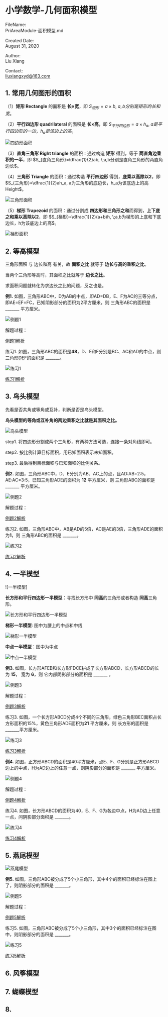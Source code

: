# 小学数学-几何面积模型

FileName:  
    PriAreaModule-面积模型.md

Created Date:  
    August 31, 2020  

Author:  
    Liu Xiang    

Contact:  
    liuxiangxyd@163.com

## 1. 常用几何图形的面积

（1）**矩形 Rectangle** 的面积是 **长$\times$宽**，即 $S_{矩形}=a\times b, \; a,b分别是矩形的长和宽$。

（2）**平行四边形 quadrilateral** 的面积是 **长$\times$高**，即 $S_{平行四边形}=a\times h_a, \; a 是平行四边形的一边，h_a是该边上的高$。

![四边形面积](img/四边形面积.png)

（3）**直角三角形 Right triangle** 的面积：通过构造 **矩形** 得到，等于 **两直角边乘积的一半**，即 $S_{直角三角形}=\dfrac{1}{2}ab, \;a,b分别是直角三角形的两直角边长$。

（4）**三角形 Triangle** 的面积：通过构造 **平行四边形** 得到，**底乘以高除以2**，即 $S_{三角形}=\dfrac{1}{2}ah_a, a为三角形的底边长，h_a为该底边上的高 Height$。

![三角形面积](img/三角形面积.png)

（5）**梯形 Trapezoid** 的面积：通过分割成 **四边形和三角形之和**而得到，**上下底之和乘以高除以2**，即 $S_{梯形}=\dfrac{1}{2}(a+b)h, \;a,b为梯形的上底和下底边长，h为该底边上的高$。

![梯形面积](img/梯形面积.png)

## 2. 等高模型

三角形面积 与 边长和高 有关，故 **面积之比** 就等于 **边长与高的乘积之比**。

当两个三角形等高时，其面积之比就等于 **边长之比**。

求面积问题就转化为求边长之比的问题，反之也是。

**例1.** 如图，三角形ABC中，D为AB的中点，即AD=DB，E、F为AC的三等分点，即AE=EF=FC，已知阴影部分的面积为2平方厘米，则 三角形ABC的面积是 _______ 平方厘米。

![例题1](img/例题1.png)

解题过程：

[例题1解析](ggb/例题1.ggb)

练习1. 如图，三角形ABC的面积是**48**，D、E和F分别是BC、AC和AD的中点，则 三角形DEF的面积是 _______。

![练习1](img/练习1.png)

[练习1解析](practice/练习1.ggb)

## 3. 鸟头模型

先看是否共角或等角或互补，判断是否是鸟头模型。

**鸟头模型的等角或互补角的两边乘积之比就是其面积之比。**

![鸟头模型](img/鸟头模型.png)

step1. 将四边形分割成两个三角形，有两种方法可选，连接一条对角线即可。

step2. 按比例计算目标面积，用已知面积表示未知面积。

step3. 最后得到目标面积与已知面积的比例关系。

**例2.** 如图，三角形ABC中，D、E分别为AB、AC上的点，且AD:AB=2:5，AE:AC=3:5，已知三角形ADE的面积为 **12** 平方厘米，则 三角形ABC的面积是 _______ 平方厘米。

![例题2](img/例题2.png)

解题过程：

[例题2解析](ggb/例题2.ggb)

练习2. 如图，三角形ABC中，AB是AD的5倍，AC是AE的3倍，三角形ADE的面积为**1**，则 三角形ABC的面积是 _______。

![练习2](img/练习2.png)

[练习2解析](practice/练习2.ggb)

## 4. 一半模型

![一半模型]

**长方形和平行四边形一半模型**：寻找长方形中 **同高**的三角形或者构造 **同高**三角形。

![长方形和平行四边形一半模型](img/长方形和平行四边形一半模型.png)

**梯形一半模型**: 图中为腰上的中点和中线

![梯形一半模型](img/梯形一半模型.png)

**中点一半模型**：图中为中点

![中点一半模型](img/中点一半模型.png)

**例3.** 如图，长方形AFEB和长方形FDCE拼成了长方形ABCD，长方形ABCD的长为 **15**， 宽为 **6**，则 它内部阴影部分的面积是 _______ 。

![例题3](img/例题3.png)

解题过程：

[例题3解析](ggb/例题3.ggb)

练习3. 如图，一个长方形ABCD分成4个不同的三角形，绿色三角形BEC面积占长方形面积的15%，黄色三角形ADE面积为**21** 平方厘米，则 长方形的面积是 _______平方厘米。

![练习3](img/练习3.png)

[练习3解析](practice/练习3.ggb)

**例4.** 如图，正方形ABCD的面积是40平方厘米，点E、F、G分别是正方形ABCD边上的中点，H为AD边上的任意一点，则阴影部分的面积是 _______ 平方厘米。

![例题4](img/例题4.png)

解题过程：

[例题4解析](ggb/例题4.ggb)

练习4. 如图，长方形ABCD的面积为40，E、F、G为各边中点，H为AD边上任意一点，问阴影部分面积是 _______。

![练习4](img/练习4.png)

[练习4解析](practice/练习4.ggb)

## 5. 燕尾模型

![燕尾模型](img/燕尾模型.png)

**例5.** 如图，三角形ABC被分成了5个小三角形，其中4个的面积已经标注在图上了，则阴影部分的面积是 _______。

![例题5](img/例题5.png)

解题过程：

[例题5解析](ggb/例题5.ggb)

练习5. 如图，三角形ABC被分成了5个小三角形，其中3个的面积已经标注在图中，则阴影部分的面积是 _______。

![练习5](img/练习5.png)

[练习5解析](practice/练习5.ggb)

## 6. 风筝模型

## 7. 蝴蝶模型

## 8.
